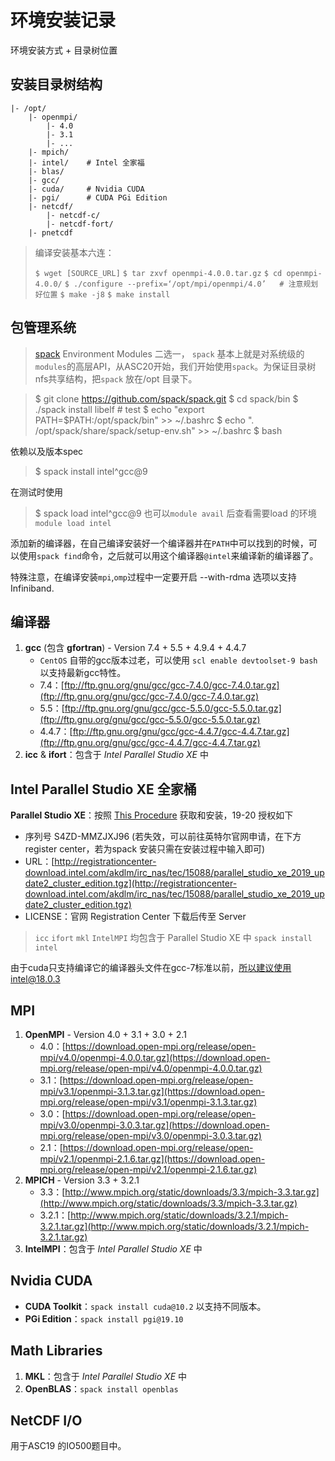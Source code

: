 <!-- TITLE: Environment Installation -->
<!-- SUBTITLE: Installation records for environment dependencies -->

# 环境安装记录

环境安装方式 + 目录树位置

## 安装目录树结构

```
|- /opt/
    |- openmpi/
        |- 4.0
        |- 3.1
        |- ...
    |- mpich/
    |- intel/    # Intel 全家福
    |- blas/
    |- gcc/
    |- cuda/     # Nvidia CUDA
    |- pgi/      # CUDA PGi Edition
    |- netcdf/
        |- netcdf-c/
        |- netcdf-fort/
    |- pnetcdf
```

> 编译安装基本六连：
> 
> `$ wget [SOURCE_URL]`
> `$ tar zxvf openmpi-4.0.0.tar.gz`
> `$ cd openmpi-4.0.0/`
> `$ ./configure --prefix=‘/opt/mpi/openmpi/4.0’   # 注意规划好位置`
> `$ make -j8`
> `$ make install`

## 包管理系统
>[spack](https://spack.io/)
>Environment Modules
二选一， `spack` 基本上就是对系统级的`modules`的高层API，从ASC20开始，我们开始使用`spack`。为保证目录树nfs共享结构，把`spack` 放在/opt 目录下。

>$ git clone https://github.com/spack/spack.git
>$ cd spack/bin
>$ ./spack install libelf # test
>$ echo "export PATH=$PATH:/opt/spack/bin" >> ~/.bashrc
>$ echo ". /opt/spack/share/spack/setup-env.sh" >> ~/.bashrc
>$ bash

依赖以及版本spec
> $ spack install intel^gcc@9

在测试时使用
> $ spack load intel^gcc@9
也可以`module avail` 后查看需要load 的环境`module load intel`

添加新的编译器，在自己编译安装好一个编译器并在`PATH`中可以找到的时候，可以使用`spack find`命令，之后就可以用这个编译器`@intel`来编译新的编译器了。

特殊注意，在编译安装`mpi`,`omp`过程中一定要开启 --with-rdma 选项以支持Infiniband.

## 编译器

1. **gcc** (包含 **gfortran**) - Version 7.4 + 5.5 + 4.9.4 + 4.4.7
    - `CentOS` 自带的gcc版本过老，可以使用 `scl enable devtoolset-9 bash`以支持最新gcc特性。
    - 7.4：[ftp://ftp.gnu.org/gnu/gcc/gcc-7.4.0/gcc-7.4.0.tar.gz](ftp://ftp.gnu.org/gnu/gcc/gcc-7.4.0/gcc-7.4.0.tar.gz)
    - 5.5：[ftp://ftp.gnu.org/gnu/gcc/gcc-5.5.0/gcc-5.5.0.tar.gz](ftp://ftp.gnu.org/gnu/gcc/gcc-5.5.0/gcc-5.5.0.tar.gz)
    - 4.4.7：[ftp://ftp.gnu.org/gnu/gcc/gcc-4.4.7/gcc-4.4.7.tar.gz](ftp://ftp.gnu.org/gnu/gcc/gcc-4.4.7/gcc-4.4.7.tar.gz)
2. **icc** & **ifort**：包含于 *Intel Parallel Studio XE* 中

## Intel Parallel Studio XE 全家桶

**Parallel Studio XE**：按照 [This Procedure](https://www.slothparadise.com/how-to-setup-the-intel-compilers-on-a-cluster) 获取和安装，19-20 授权如下

- 序列号 S4ZD-MMZJXJ96 (若失效，可以前往英特尔官网申请，在下方register center，若为spack 安装只需在安装过程中输入即可)
- URL：[http://registrationcenter-download.intel.com/akdlm/irc_nas/tec/15088/parallel_studio_xe_2019_update2_cluster_edition.tgz](http://registrationcenter-download.intel.com/akdlm/irc_nas/tec/15088/parallel_studio_xe_2019_update2_cluster_edition.tgz)
- LICENSE：官网 Registration Center 下载后传至 Server

> `icc` `ifort` `mkl` `IntelMPI` 均包含于 Parallel Studio XE 中
> `spack install intel`

由于cuda只支持编译它的编译器头文件在gcc-7标准以前，所以建议使用intel@18.0.3
## MPI

1. **OpenMPI** - Version 4.0 + 3.1 + 3.0 + 2.1
    - 4.0：[https://download.open-mpi.org/release/open-mpi/v4.0/openmpi-4.0.0.tar.gz](https://download.open-mpi.org/release/open-mpi/v4.0/openmpi-4.0.0.tar.gz)
    - 3.1：[https://download.open-mpi.org/release/open-mpi/v3.1/openmpi-3.1.3.tar.gz](https://download.open-mpi.org/release/open-mpi/v3.1/openmpi-3.1.3.tar.gz)
    - 3.0：[https://download.open-mpi.org/release/open-mpi/v3.0/openmpi-3.0.3.tar.gz](https://download.open-mpi.org/release/open-mpi/v3.0/openmpi-3.0.3.tar.gz)
    - 2.1：[https://download.open-mpi.org/release/open-mpi/v2.1/openmpi-2.1.6.tar.gz](https://download.open-mpi.org/release/open-mpi/v2.1/openmpi-2.1.6.tar.gz)
2. **MPICH** - Version 3.3 + 3.2.1
    - 3.3：[http://www.mpich.org/static/downloads/3.3/mpich-3.3.tar.gz](http://www.mpich.org/static/downloads/3.3/mpich-3.3.tar.gz)
    - 3.2.1：[http://www.mpich.org/static/downloads/3.2.1/mpich-3.2.1.tar.gz](http://www.mpich.org/static/downloads/3.2.1/mpich-3.2.1.tar.gz)
3. **IntelMPI**：包含于 *Intel Parallel Studio XE* 中

## Nvidia CUDA

- **CUDA Toolkit**：`spack install cuda@10.2` 以支持不同版本。
- **PGi Edition**：`spack install pgi@19.10`

## Math Libraries

1. **MKL**：包含于 *Intel Parallel Studio XE* 中
2. **OpenBLAS**：`spack install openblas`

## NetCDF I/O
用于ASC19 的IO500题目中。
